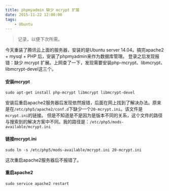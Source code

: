 ```yaml
---
title: phpmyadmin 缺少 mcrypt 扩展
date: 2015-11-22 12:00:00
tags:
    - Ubuntu
---
```

> 记录，以便下次所需。

今天重装了腾讯云上面的服务器，安装的是Ubuntu server 14.04。搞完apache2 + mysql + PHP 后，安装了phpmyadmin来作为数据库管理。
登录之后发现报错：缺少 mcrypt 扩展。上网查了一下，发现需要安装php-mcrypt、libmcrypt、libmcrypt-devel这三个。

#### 安装mcrypt
	sudo apt-get install php-mcrypt libmcrypt libmcrypt-devel

安装后重启apache2服务器后发现依然报错，后面在网上找到了解决办法。原来是在`/etc/php5/apache2/conf.d`下缺少一个`20-mcrypt.ini`。该文件是`mcrypt.ini`的链接。
但是不知道是不是因为是版本不同的关系，这个文件的路径与搜索到的解决方案中不同。我的路径是：`/etc/php5/mods-available/mcrypt.ini`
<!-- more -->

#### 链接mcrypt.ini
	sudo ln -s /etc/php5/mods-available/mcrypt.ini 20-mcrypt.ini


这次重启apache2服务器后不报错了。

#### 重启apache2
	sudo service apache2 restart
